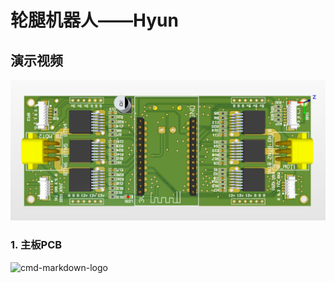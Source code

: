 # 轮腿机器人——Hyun

## 演示视频
<a href="https://www.bilibili.com/video/BV1zQ4y1D734?from=search&seid=13933943943129245634&spm_id_from=333.337.0.0">
<img src="图片/4.png">
</a>

### 1. 主板PCB

![cmd-markdown-logo](https://github.com/HuGuoXuang/Hyun/blob/main/%E5%9B%BE%E7%89%87/5.png)


